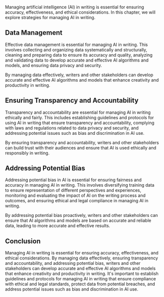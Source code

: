 

Managing artificial intelligence (AI) in writing is essential for ensuring accuracy, effectiveness, and ethical considerations. In this chapter, we will explore strategies for managing AI in writing.

Data Management
---------------

Effective data management is essential for managing AI in writing. This involves collecting and organizing data systematically and structurally, cleaning and preparing data to ensure its accuracy and quality, analyzing and validating data to develop accurate and effective AI algorithms and models, and ensuring data privacy and security.

By managing data effectively, writers and other stakeholders can develop accurate and effective AI algorithms and models that enhance creativity and productivity in writing.

Ensuring Transparency and Accountability
----------------------------------------

Transparency and accountability are essential for managing AI in writing ethically and fairly. This includes establishing guidelines and protocols for using AI in writing that ensure transparency and accountability, complying with laws and regulations related to data privacy and security, and addressing potential issues such as bias and discrimination in AI use.

By ensuring transparency and accountability, writers and other stakeholders can build trust with their audiences and ensure that AI is used ethically and responsibly in writing.

Addressing Potential Bias
-------------------------

Addressing potential bias in AI is essential for ensuring fairness and accuracy in managing AI in writing. This involves diversifying training data to ensure representation of different perspectives and experiences, monitoring and evaluating the impact of AI on the writing process and outcomes, and ensuring ethical and legal compliance in managing AI in writing.

By addressing potential bias proactively, writers and other stakeholders can ensure that AI algorithms and models are based on accurate and reliable data, leading to more accurate and effective results.

Conclusion
----------

Managing AI in writing is essential for ensuring accuracy, effectiveness, and ethical considerations. By managing data effectively, ensuring transparency and accountability, and addressing potential bias, writers and other stakeholders can develop accurate and effective AI algorithms and models that enhance creativity and productivity in writing. It's important to establish guidelines and protocols for managing AI in writing that ensure compliance with ethical and legal standards, protect data from potential breaches, and address potential issues such as bias and discrimination in AI use.

